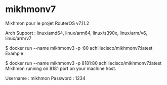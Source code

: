 # mikhmonv7
Mikhmon pour le projet RouterOS v7.11.2

Arch Support : linux/amd64, linux/arm64, linux/s390x, linux/arm/v6, linux/arm/v7

$ docker run --name mikhmonv3 -p <YOUR-PORT>:80 achillecisco/mikhmonv7:latest
Example

$ docker run --name mikhmonv3 -p 8181:80 achillecisco/mikhmonv7:latest
Mikhmon running on 8181 port on your machine host.

Username : mikhmon
Password : 1234 
